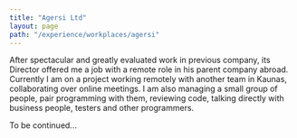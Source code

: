 ```yaml
---
title: "Agersi Ltd"
layout: page
path: "/experience/workplaces/agersi"
---
```


After spectacular and greatly evaluated work in previous company, its Director offered me a job with a remote role in his parent company abroad.
Currently I am on a project working remotely with another team in Kaunas, collaborating over online meetings.
I am also managing a small group of people, pair programming with them, reviewing code, talking directly with business people, testers and other programmers.

To be continued...